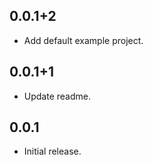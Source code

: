 ## 0.0.1+2

* Add default example project.

## 0.0.1+1

* Update readme.

## 0.0.1

* Initial release.
